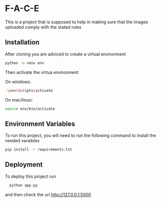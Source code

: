 
# F-A-C-E

This is a project that is supposed to help in making sure that the images uploaded comply with the stated rules




## Installation

After cloning you are adviced to create a virtual environment

```bash
python -m venv env
```

Then activate the virtua environment

On windows:
```bash
.\env\Scripts\activate
```

On mac/linux:
```bash
source env/bin/activate
```




    
## Environment Variables

To run this project, you will need to run the following command to install the needed varaibles

```bash
pip install -r requirements.txt
```


## Deployment

To deploy this project run

```bash
  python app.py
```
and then check the url
http://127.0.0.1:5000
